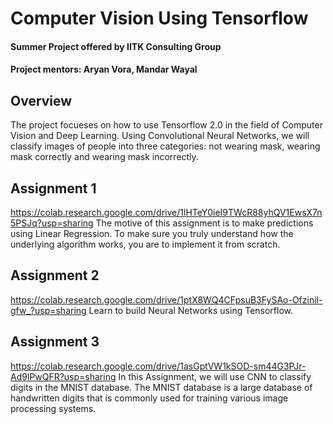 # Computer Vision Using Tensorflow
#### Summer Project offered by IITK Consulting Group
#### Project mentors: Aryan Vora, Mandar Wayal

## Overview
The project focueses on how to use Tensorflow 2.0 in the field of Computer Vision and Deep Learning.
Using Convolutional Neural Networks, we will classify images of people into three categories: not wearing mask, wearing mask correctly and wearing mask incorrectly.

## Assignment 1
https://colab.research.google.com/drive/1lHTeY0ieI9TWcR88yhQV1EwsX7n5PSJq?usp=sharing
The motive of this assignment is to make predictions using Linear Regression. To make sure you truly understand how the underlying algorithm works, you are to implement it from scratch.

## Assignment 2
https://colab.research.google.com/drive/1ptX8WQ4CFpsuB3FySAo-Ofzinil-gfw_?usp=sharing
Learn to build Neural Networks using Tensorflow.

## Assignment 3
https://colab.research.google.com/drive/1asGptVW1kSOD-sm44G3PJr-Ad9lPwQFR?usp=sharing
In this Assignment, we will use CNN to classify digits in the MNIST database.
The MNIST database is a large database of handwritten digits that is commonly used for training various image processing systems.
